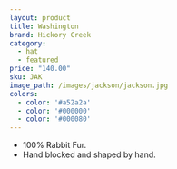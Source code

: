 ```yaml
---
layout: product
title: Washington
brand: Hickory Creek
category:
  - hat
  - featured
price: "140.00"
sku: JAK
image_path: /images/jackson/jackson.jpg
colors:
  - color: '#a52a2a'
  - color: '#000000'
  - color: '#000080'
---
```


* 100% Rabbit Fur.
* Hand blocked and shaped by hand.